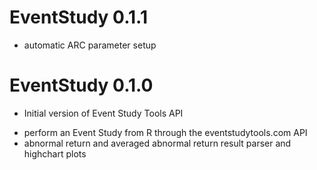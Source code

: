 # EventStudy 0.1.1

- automatic ARC parameter setup

# EventStudy 0.1.0

* Initial version of Event Study Tools API

- perform an Event Study from R through the eventstudytools.com API
- abnormal return and averaged abnormal return result parser and highchart plots